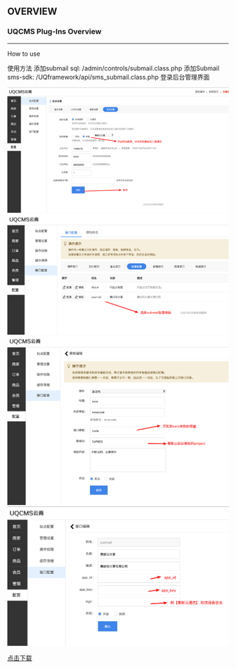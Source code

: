 ## OVERVIEW

### UQCMS Plug-Ins Overview

------

How to use

使用方法
    添加submail sql:    /admin/controls/submail.class.php
    添加Submail sms-sdk:    /UQframework/api/sms_submail.class.php
登录后台管理界面

![Submail](./markdown/1.png)
![Submail](./markdown/2.png)
![Submail](./markdown/3.png)
![Submail](./markdown/4.png)


[点击下载](https://github.com/submail-developers/uqcms_sms/archive/master.zip)
